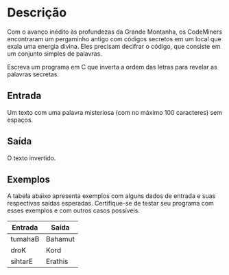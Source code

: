 # Descrição
Com o avanço inédito às profundezas da Grande Montanha, os CodeMiners encontraram um pergaminho antigo com códigos secretos em um local que exala uma energia divina. Eles precisam decifrar o código, que consiste em um conjunto simples de palavras. 

Escreva um programa em C que inverta a ordem das letras para revelar as palavras secretas.

## Entrada
Um texto com uma palavra misteriosa (com no máximo 100 caracteres) sem espaços.

## Saída
O texto invertido.

## Exemplos
A tabela abaixo apresenta exemplos com alguns dados de entrada e suas respectivas saídas esperadas. Certifique-se de testar seu programa com esses exemplos e com outros casos possíveis.

Entrada | Saída
-|-
tumahaB |	Bahamut
droK |	Kord
sihtarE	| Erathis